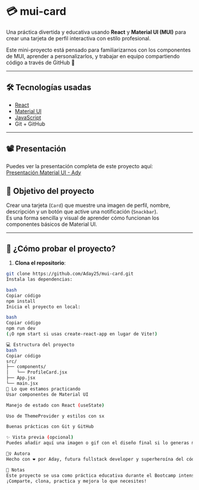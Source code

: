 # 💳 mui-card

Una práctica divertida y educativa usando **React** y **Material UI (MUI)** para crear una tarjeta de perfil interactiva con estilo profesional.

Este mini-proyecto está pensado para familiarizarnos con los componentes de MUI, aprender a personalizarlos, y trabajar en equipo compartiendo código a través de GitHub 🚀

---

## 🛠️ Tecnologías usadas

- [React](https://reactjs.org/)
- [Material UI](https://mui.com/)
- [JavaScript](https://developer.mozilla.org/es/docs/Web/JavaScript)
- Git + GitHub

---

## 📽️ Presentación

Puedes ver la presentación completa de este proyecto aquí:  
[Presentación Material UI - Ady](https://www.canva.com/tu-enlace-aqui)

## 🎯 Objetivo del proyecto

Crear una tarjeta (`Card`) que muestre una imagen de perfil, nombre, descripción y un botón que active una notificación (`Snackbar`).  
Es una forma sencilla y visual de aprender cómo funcionan los componentes básicos de Material UI.

---

## 🧪 ¿Cómo probar el proyecto?

1. **Clona el repositorio**:

```bash
git clone https://github.com/Aday25/mui-card.git
Instala las dependencias:

bash
Copiar código
npm install
Inicia el proyecto en local:

bash
Copiar código
npm run dev
(¡O npm start si usas create-react-app en lugar de Vite!)

💻 Estructura del proyecto
bash
Copiar código
src/
├── components/
│   └── ProfileCard.jsx
├── App.jsx
└── main.jsx
🧠 Lo que estamos practicando
Usar componentes de Material UI

Manejo de estado con React (useState)

Uso de ThemeProvider y estilos con sx

Buenas prácticas con Git y GitHub

✨ Vista previa (opcional)
Puedes añadir aquí una imagen o gif con el diseño final si lo generas más adelante con Copilot o me pides ayuda 😄

🧙‍♀️ Autora
Hecho con ❤️ por Aday, futura fullstack developer y superheroína del código.

📌 Notas
Este proyecto se usa como práctica educativa durante el Bootcamp intensivo de Desarrollo Web Fullstack.
¡Comparte, clona, practica y mejora lo que necesites!
